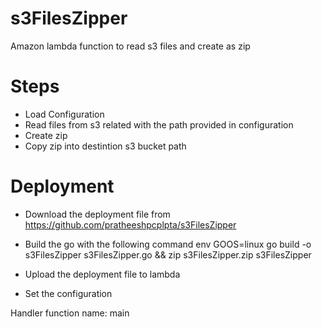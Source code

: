 # s3FilesZipper
Amazon lambda function to read s3 files and create as zip


# Steps

 - Load Configuration
 - Read files from s3 related with the path provided in configuration
 - Create zip
 - Copy zip into destintion s3 bucket path

# Deployment
 - Download the deployment file from https://github.com/pratheeshpcplpta/s3FilesZipper
 - Build the go with the following command
   env GOOS=linux go build -o s3FilesZipper s3FilesZipper.go && zip s3FilesZipper.zip s3FilesZipper

 - Upload the deployment file to lambda
 - Set the configuration

 Handler function name: main
